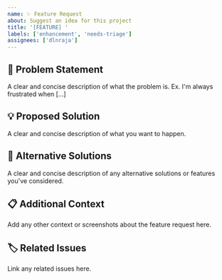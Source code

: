 ```yaml
---
name: ✨ Feature Request
about: Suggest an idea for this project
title: '[FEATURE] '
labels: ['enhancement', 'needs-triage']
assignees: ['dlnraja']
---
```


## 🎯 Problem Statement
A clear and concise description of what the problem is. Ex. I'm always frustrated when [...]

## 💡 Proposed Solution
A clear and concise description of what you want to happen.

## 🔄 Alternative Solutions
A clear and concise description of any alternative solutions or features you've considered.

## 📋 Additional Context
Add any other context or screenshots about the feature request here.

## 🏷️ Related Issues
Link any related issues here.
